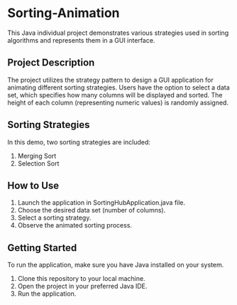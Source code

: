 # Sorting-Animation

This Java individual project demonstrates various strategies used in sorting algorithms and represents them in a GUI interface.

## Project Description

The project utilizes the strategy pattern to design a GUI application for animating different sorting strategies. Users have the option to select a data set, which specifies how many columns will be displayed and sorted. The height of each column (representing numeric values) is randomly assigned.

## Sorting Strategies

In this demo, two sorting strategies are included:

1. Merging Sort
2. Selection Sort

## How to Use

1. Launch the application in SortingHubApplication.java file.
2. Choose the desired data set (number of columns).
3. Select a sorting strategy.
4. Observe the animated sorting process.

## Getting Started

To run the application, make sure you have Java installed on your system.

1. Clone this repository to your local machine.
2. Open the project in your preferred Java IDE.
3. Run the application.